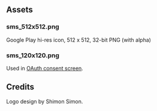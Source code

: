 ## Assets

### sms_512x512.png

Google Play hi-res icon, 512 x 512, 32-bit PNG (with alpha)

### sms_120x120.png

Used in [OAuth consent screen][].

[OAuth consent screen]: https://console.developers.google.com/apis/credentials/consent?project=sms-backup-plus

## Credits

Logo design by Shimon Simon.
